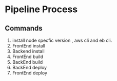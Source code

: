 # Pipeline Process

## Commands

1. install node specfic version , aws cli and eb cli.
2. FrontEnd  install
3. Backend install
4. FrontEnd build
5. BackEnd build
5. BackEnd deploy
6. FrontEnd deploy